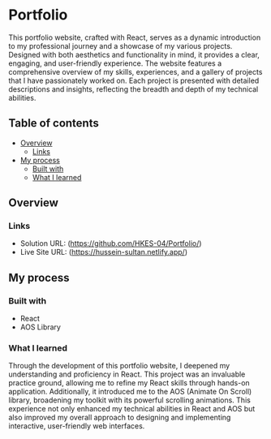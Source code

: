 # Portfolio

This portfolio website, crafted with React, serves as a dynamic introduction to my professional journey and a showcase of my various projects. Designed with both aesthetics and functionality in mind, it provides a clear, engaging, and user-friendly experience. The website features a comprehensive overview of my skills, experiences, and a gallery of projects that I have passionately worked on. Each project is presented with detailed descriptions and insights, reflecting the breadth and depth of my technical abilities.

## Table of contents

- [Overview](#overview)
  - [Links](#links)
- [My process](#my-process)
  - [Built with](#built-with)
  - [What I learned](#what-i-learned)

## Overview

### Links

- Solution URL: (https://github.com/HKES-04/Portfolio/)
- Live Site URL: (https://hussein-sultan.netlify.app/)

## My process

### Built with

- React
- AOS Library

### What I learned

Through the development of this portfolio website, I deepened my understanding and proficiency in React. This project was an invaluable practice ground, allowing me to refine my React skills through hands-on application. Additionally, it introduced me to the AOS (Animate On Scroll) library, broadening my toolkit with its powerful scrolling animations. This experience not only enhanced my technical abilities in React and AOS but also improved my overall approach to designing and implementing interactive, user-friendly web interfaces.
